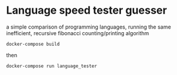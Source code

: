 # Language speed tester guesser

a simple comparison of programming languages, running the same inefficient, recursive fibonacci counting/printing algorithm

```
docker-compose build
```
then
```
docker-compose run language_tester
```

